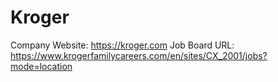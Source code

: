 # Kroger

Company Website: https://kroger.com
Job Board URL: https://www.krogerfamilycareers.com/en/sites/CX_2001/jobs?mode=location